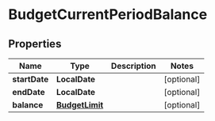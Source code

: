 

# BudgetCurrentPeriodBalance


## Properties

| Name | Type | Description | Notes |
|------------ | ------------- | ------------- | -------------|
|**startDate** | **LocalDate** |  |  [optional] |
|**endDate** | **LocalDate** |  |  [optional] |
|**balance** | [**BudgetLimit**](BudgetLimit.md) |  |  [optional] |



